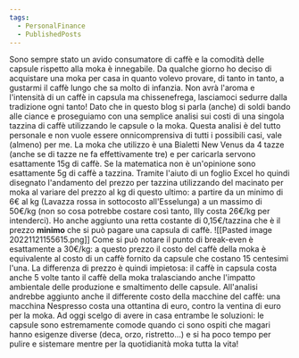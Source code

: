 ```yaml
---
tags:
  - PersonalFinance
  - PublishedPosts
---
```

Sono sempre stato un avido consumatore di caffè e la comodità delle capsule rispetto alla moka è innegabile.
Da qualche giorno ho deciso di acquistare una moka per casa in quanto volevo provare, di tanto in tanto, a gustarmi il caffè lungo che sa molto di infanzia.
Non avrà l'aroma e l'intensità di un caffè in capsula ma chissenefrega, lasciamoci sedurre dalla tradizione ogni tanto!
Dato che in questo blog si parla (anche) di soldi bando alle ciance e proseguiamo con una semplice analisi sui costi di una singola tazzina di caffè utilizzando le capsule o la moka.
Questa analisi è del tutto personale e non vuole essere onnicomprensiva di tutti i possibili casi, vale (almeno) per me.
La moka che utilizzo è una Bialetti New Venus da 4 tazze (anche se di tazze ne fa effettivamente tre) e per caricarla servono esattamente 15g di caffè.
Se la matematica non è un'opinione sono esattamente 5g di caffè a tazzina.
Tramite l'aiuto di un foglio Excel ho quindi disegnato l'andamento del prezzo per tazzina utilizzando del macinato per moka al variare del prezzo al kg di questo ultimo: a partire da un minimo di 6€ al kg (Lavazza rossa in sottocosto all'Esselunga) a un massimo di 50€/kg (non so cosa potrebbe costare così tanto, Illy costa 26€/kg per intenderci).
Ho anche aggiunto una retta costante di 0,15€/tazzina che è il prezzo **minimo** che si può pagare una capsula di caffè.
![[Pasted image 20221121155615.png]]
Come si può notare il punto di break-even è esattamente a 30€/kg: a questo prezzo il costo del caffè della moka è equivalente al costo di un caffè fornito da capsule che costano 15 centesimi l'una.
La differenza di prezzo è quindi impietosa: il caffè in capsula costa anche 5 volte tanto il caffè della moka tralasciando anche l'impatto ambientale delle produzione e smaltimento delle capsule.
All'analisi andrebbe aggiunto anche il differente costo della macchine del caffè: una macchina Nespresso costa una ottantina di euro, contro la ventina di euro per la moka.
Ad oggi scelgo di avere in casa entrambe le soluzioni: le capsule sono estremamente comode quando ci sono ospiti che magari hanno esigenze diverse (deca, orzo, ristretto...) e si ha poco tempo per pulire e sistemare mentre per la quotidianità moka tutta la vita!








